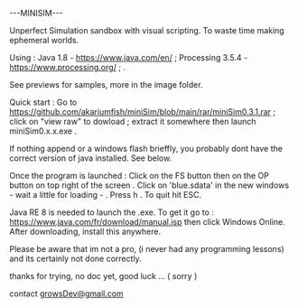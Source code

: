 
---MINISIM---

Unperfect Simulation sandbox with visual scripting. To waste time making ephemeral worlds.

Using : Java 1.8  -  https://www.java.com/en/ ; 
Processing 3.5.4  -  https://www.processing.org/ ; .

See previews for samples, more in the image folder.

Quick start :
Go to https://github.com/akariumfish/miniSim/blob/main/rar/miniSim0.3.1.rar
 ; click on "view raw" to dowload 
 ; extract it somewhere then launch miniSim0.x.x.exe .

If nothing append or a windows flash brieffly, you probably dont have the correct version of java installed. See below.

Once the program is launched :
Click on the FS button then on the OP button on top right of the screen .
Click on 'blue.sdata' in the new windows - wait a little for loading - .
Press h .
To quit hit ESC.  

Java RE 8 is needed to launch the .exe. To get it go to : https://www.java.com/fr/download/manual.jsp then click Windows Online. After downloading, install this anywhere.

Please be aware that im not a pro, (i never had any programming lessons) and its certainly not done correctly. 

thanks for trying, no doc yet, good luck ... 	( sorry )

contact growsDev@gmail.com
